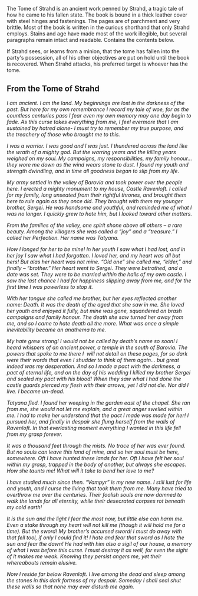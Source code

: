 The Tome of Strahd is an ancient work penned by Strahd, a tragic tale of how he came to his fallen state. The book is bound in a thick leather cover with steel hinges and fastenings. The pages are of parchment and very brittle. Most of the book is written in the curious shorthand that only Strahd employs. Stains and age have made most of the work illegible, but several paragraphs remain intact and readable. Contains the contents below. 

If Strahd sees, or learns from a minion, that the tome has fallen into the party's possession, all of his other objectives are put on hold until the book is recovered. When Strahd attacks, his preferred target is whoever has the tome.

## From the Tome of Strahd

_I am ancient. I am the land. My beginnings are lost in the darkness of the past. But here for my own remembrance I record my tale of woe, for as the countless centuries pass I fear even my own memory may one day begin to fade. As this curse takes everything from me, I feel evermore that I am sustained by hatred alone- I must try to remember my true purpose, and the treachery of those who brought me to this._

_I was a warrior. I was good and I was just. I thundered across the land like the wrath of a mighty god. But the warring years and the killing years weighed on my soul. My campaigns, my responsibilities, my family honour… they wore me down as the wind wears stone to dust. I found my youth and strength dwindling, and in time all goodness began to slip from my life._

_My army settled in the valley of Barovia and took power over the people here. I erected a mighty monument to my house, Castle Ravenloft. I called for my family, long unseated from their rightful thrones, and brought them here to rule again as they once did. They brought with them my younger brother, Sergei. He was handsome and youthful, and reminded me of what I was no longer. I quickly grew to hate him, but I looked toward other matters._

_From the families of the valley, one spirit shone above all others – a rare beauty. Among the villagers she was called a “joy” and a “treasure.” I called her Perfection. Her name was Tatyana._

_How I longed for her to be mine! In her youth I saw what I had lost, and in her joy I saw what I had forgotten. I loved her, and my heart was all but hers! But alas her heart was not mine. “Old one” she called me, “elder,” and finally – “brother.” Her heart went to Sergei. They were betrothed, and a date was set. They were to be married within the halls of my own castle. I saw the last chance I had for happiness slipping away from me, and for the first time I was powerless to stop it._

_With her tongue she called me brother, but her eyes reflected another name: Death. It was the death of the aged that she saw in me. She loved her youth and enjoyed it fully, but mine was gone, squandered on brash campaigns and family honour. The death she saw turned her away from me, and so I came to hate death all the more. What was once a simple inevitability became an anathema to me._

_My hate grew strong! I would not be called by death’s name so soon! I heard whispers of an ancient power, a temple in the south of Barovia. The powers that spoke to me there I  will not detail on these pages, for so dark were their words that even I shudder to think of them again… but great indeed was my desperation. And so I made a pact with the darkness, a pact of eternal life, and on the day of his wedding I killed my brother Sergei and sealed my pact with his blood! When they saw what I had done the castle guards pierced my flesh with their arrows, yet I did not die. Nor did I live. I became un-dead._

_Tatyana fled. I found her weeping in the garden east of the chapel. She ran from me, she would not let me explain, and a great anger swelled within me. I had to make her understand that the pact I made was made for her! I pursued her, and finally in despair she flung herself from the walls of Ravenloft. In that everlasting moment everything I wanted in this life fell from my grasp forever._

_It was a thousand feet through the mists. No trace of her was ever found. But no souls can leave this land of mine, and so her soul must be here, somewhere. Oft I have hunted these lands for her. Oft I have felt her soul within my grasp, trapped in the body of another, but always she escapes. How she taunts me! What will it take to bend her love to me?_

_I have studied much since then. “Vampyr” is my new name. I still lust for life and youth, and I curse the living that took them from me. Many have tried to overthrow me over the centuries. Their foolish souls are now damned to walk the lands for all eternity, while their desecrated corpses rot beneath my cold earth!_

_It is the sun and the light I fear the most now, but little else can harm me. Even a stake through my heart will not kill me (though it will hold me for a time). But the sword! My brother’s accursed sword! I must do away with that fell tool, if only I could find it! I hate and fear that sword as I hate the sun and fear the dawn! He had with him also a sigil of our house, a memory of what I was before this curse. I must destroy it as well, for even the sight of it makes me weak. Knowing they persist angers me, yet their whereabouts remain elusive._

_Now I reside far below Ravenloft. I live among the dead and sleep among the stones in this dark fortress of my despair. Someday I shall seal shut these walls so that none may ever disturb me again._